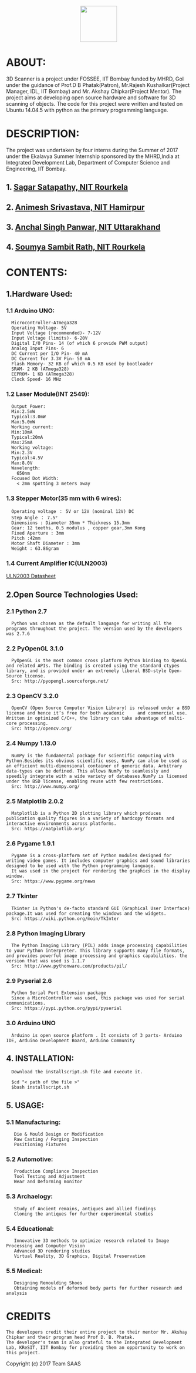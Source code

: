 <p align="center">
  <img width="100" height="98" src="http://www.iitb.ac.in/sites/all/themes/touchm/logo.png">
</p>

# ABOUT:
3D Scanner is a project under FOSSEE, IIT Bombay funded by MHRD, GoI under the guidance of Prof.D B Phatak(Patron), Mr.Rajesh Kushalkar(Project Manager, IDL, IIT Bombay) and Mr. Akshay Chipkar(Project Mentor).
The project aims at developing open source hardware and software for 3D scanning of objects.
The code for this project were written and tested on Ubuntu 14.04.5 with python as the primary programming language.

# DESCRIPTION:
The project was undertaken by four interns during the Summer of 2017 under the Ekalavya Summer Internship sponsored by the MHRD,India at Integrated Development Lab, Department of Computer Science and Engineering, IIT Bombay.
  ##  1. [Sagar Satapathy, NIT Rourkela](https://github.com/sagarbaba)
  ##  2. [Animesh Srivastava, NIT Hamirpur](https://github.com/animeshsrivastava24)
  ##  3. [Anchal Singh Panwar, NIT Uttarakhand](https://github.com/Anchalpanwar)
  ##  4. [Soumya Sambit Rath, NIT Rourkela](https://github.com/ss-rath)
  
  
# CONTENTS:
  ## 1.Hardware Used:
  ### 1.1 Arduino UNO:          
      Microcontroller-ATmega328
      Operating Voltage- 5V
      Input Voltage (recommended)- 7-12V
      Input Voltage (limits)- 6-20V
      Digital I/O Pins- 14 (of which 6 provide PWM output)
      Analog Input Pins- 6
      DC Current per I/O Pin- 40 mA
      DC Current for 3.3V Pin- 50 mA
      Flash Memory- 32 KB of which 0.5 KB used by bootloader
      SRAM- 2 KB (ATmega328)
      EEPROM- 1 KB (ATmega328)
      Clock Speed- 16 MHz

  ### 1.2 Laser Module(INT 2549):
      Output Power:
      Min:2.5mW  
      Typical:3.0mW 
      Max:5.0mW
      Working current:
      Min:10mA
      Typical:20mA
      Max:25mA
      Working voltage:
      Min:2.3V
      Typical:4.5V
      Max:8.0V
      Wavelength:
        650nm
      Focused Dot Width:
        < 2mm spotting 3 meters away
    
  ### 1.3 Stepper Motor(35 mm with 6 wires):
      Operating voltage ： 5V or 12V (nominal 12V) DC
      Step Angle ： 7.5°
      Dimensions : Diameter 35mm * Thickness 15.3mm
      Gear: 12 teeths, 0.5 modulus , copper gear,3mm Kong
      Fixed Aperture : 3mm
      Pitch :42mm
      Motor Shaft Diameter : 3mm
      Weight : 63.86gram
  ### 1.4 Current Amplifier IC(ULN2003)
  [ULN2003 Datasheet](http://www.seeedstudio.com/document/pdf/ULN2003%20Datasheet.pdf)

  ## 2.Open Source Technologies Used:
  
  ### 2.1 Python 2.7
      Python was chosen as the default language for writing all the programs throughout the project. The version used by the developers was 2.7.6
      
  ### 2.2 PyOpenGL 3.1.0
      PyOpenGL is the most common cross platform Python binding to OpenGL and related APIs. The binding is created using the standard ctypes library, and is provided under an extremely liberal BSD-style Open-Source license.
      Src: http://pyopengl.sourceforge.net/
      
  ### 2.3 OpenCV 3.2.0
      OpenCV (Open Source Computer Vision Library) is released under a BSD license and hence it’s free for both academic     and commercial use. Written in optimized C/C++, the library can take advantage of multi-core processing.
      Src: http://opencv.org/
 
  ### 2.4 Numpy 1.13.0
      NumPy is the fundamental package for scientific computing with Python.Besides its obvious scientific uses, NumPy can also be used as an efficient multi-dimensional container of generic data. Arbitrary data-types can be defined. This allows NumPy to seamlessly and speedily integrate with a wide variety of databases.NumPy is licensed under the BSD license, enabling reuse with few restrictions.
      Src: http://www.numpy.org/
      
  ### 2.5 Matplotlib 2.0.2
      Matplotlib is a Python 2D plotting library which produces publication quality figures in a variety of hardcopy formats and interactive environments across platforms.
      Src: https://matplotlib.org/
      
  ### 2.6 Pygame 1.9.1
      Pygame is a cross-platform set of Python modules designed for writing video games. It includes computer graphics and sound libraries designed to be used with the Python programming language.
      It was used in the project for rendering the graphics in the display window.
      Src: https://www.pygame.org/news
      
  ### 2.7 Tkinter
      Tkinter is Python's de-facto standard GUI (Graphical User Interface) package.It was used for creating the windows and the widgets.
      Src: https://wiki.python.org/moin/TkInter
      
  ### 2.8 Python Imaging Library
      The Python Imaging Library (PIL) adds image processing capabilities to your Python interpreter. This library supports many file formats, and provides powerful image processing and graphics capabilities. the version that was used is 1.1.7
      Src: http://www.pythonware.com/products/pil/
      
  ### 2.9 Pyserial 2.6
      Python Serial Port Extension package
      Since a MicroController was used, this package was used for serial communications.
      Src: https://pypi.python.org/pypi/pyserial
  
  ### 3.0 Arduino UNO
      Arduino is open source platform . It consists of 3 parts- Arduino IDE, Arduino Development Board, Arduino Community
  
  ## 4. INSTALLATION:
      Download the installscript.sh file and execute it.
  ```
    $cd "< path of the file >"
    $bash installscript.sh
  ```

  ## 5. USAGE: 
   ### 5.1 Manufacturing:
       Die & Mould Design or Modification
       Raw Casting / Forging Inspection
       Positioning Fixtures
   ### 5.2 Automotive:
       Production Compliance Inspection
       Tool Testing and Adjustment
       Wear and Deforming monitor
   ### 5.3 Archaelogy:
       Study of Ancient remains, antiques and allied findings
       Cloning the antiques for further experimental studies
   ### 5.4 Educational:
       Innovative 3D methods to optimize research related to Image Processing and Computer Vision
       Advanced 3D rendering studies 
       Virtual Reality, 3D Graphics, Digital Preservation
   ### 5.5 Medical:
       Designing Remoulding Shoes
       Obtaining models of deformed body parts for further research and analysis
  


# CREDITS
    The developers credit their entire project to their mentor Mr. Akshay Chipkar and their program head Prof D. B. Phatak.
    The developer's team is also grateful to the Integrated Development Lab, KReSIT, IIT Bombay for providing them an opportunity to work on this project.
    

Copyright (c) 2017 Team SAAS
